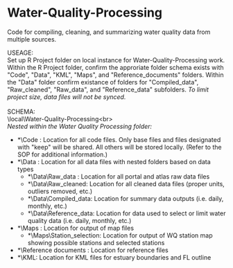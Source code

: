 # Water-Quality-Processing
Code for compiling, cleaning, and summarizing water quality data from multiple sources. 

USEAGE:<br>
Set up R Project folder on local instance for Water-Quality-Processing work.<br>
Within the R Project folder, confirm the approriate folder schema exists with "Code", "Data", "KML", "Maps", and "Reference_documents" folders. 
Within the "Data" folder confirm existance of folders for "Compiled_data", "Raw_cleaned", "Raw_data", and "Reference_data" subfolders. *To limit project size, data files will not be synced.*<br> <br>
SCHEMA: <br>
\local\Water-Quality-Processing\<br>
<br>
_Nested within the Water Quality Processing folder:_ 
*   *\Code :   Location for all code files. Only base files and files designated with "keep" will be shared. All others will be stored locally. (Refer to the SOP for additional information.) <br>
*   *\Data :   Location for all data files with nested folders based on data types <br>
    *   *\Data\Raw_data :   Location for all portal and atlas raw data files <br>
    *   *\Data\Raw_cleaned:   Location for all cleaned data files (proper units, outliers removed, etc.)<br>
    *   *\Data\Compiled_data:   Location for summary data outputs (i.e. daily, monthly, etc.) <br>
    *   *\Data\Reference_data:   Location for data used to select or limit water quality data (i.e. daily, monthly, etc.) <br>
*   *\Maps :   Location for output of map files <br>
    *   *\Maps\Station_selection:   Location for output of WQ station map showing possible stations and selected stations<br> 
*   *\Reference documents :   Location for reference files <br>
*   *\KML:  Location for KML files for estuary boundaries and FL outline
